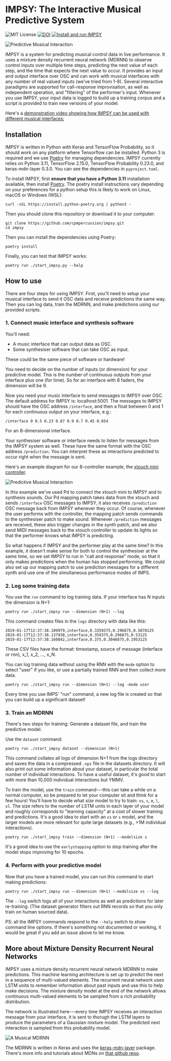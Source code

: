 # IMPSY: The Interactive Musical Predictive System

![MIT License](https://img.shields.io/github/license/cpmpercussion/keras-mdn-layer.svg?style=flat)
[![DOI](https://zenodo.org/badge/DOI/10.5281/zenodo.2580176.svg)](https://doi.org/10.5281/zenodo.2580176)
[![Install and run IMPSY](https://github.com/cpmpercussion/imps/actions/workflows/python-app.yml/badge.svg)](https://github.com/cpmpercussion/imps/actions/workflows/python-app.yml)

![Predictive Musical Interaction](https://github.com/cpmpercussion/imps/raw/main/images/predictive_interaction.png)

IMPSY is a system for predicting musical control data in live performance. It uses a mixture density recurrent neural network (MDRNN) to observe control inputs over multiple time steps, predicting the next value of each step, and the time that expects the next value to occur. It provides an input and output interface over OSC and can work with musical interfaces with any number of real valued inputs (we've tried from 1-8). Several interactive paradigms are supported for call-response improvisation, as well as independent operation, and "filtering" of the performer's input. Whenever you use IMPSY, your input data is logged to build up a training corpus and a script is provided to train new versions of your model.

Here's a [demonstration video showing how IMPSY can be used with different musical interfaces:](https://www.youtube.com/embed/Kdmhrp2dfHw)

## Installation

IMPSY is written in Python with Keras and TensorFlow Probability, so it should work on any platform where Tensorflow can be installed. Python 3 is required and we use [Poetry](https://python-poetry.org) for managing dependencies. IMPSY currently relies on Python 3.11, TensorFlow 2.15.0, TensorFlow Probability 0.23.0, and keras-mdn-layer 0.3.0. You can see the dependencies in `pyproject.toml`.

To install IMPSY, first **ensure that you have a Python 3.11** installation available, then install [Poetry](https://python-poetry.org). The poetry install instructions vary depending on your preferences for a python setup this is likely to work on Linux, macOS or Windows (WSL):

    curl -sSL https://install.python-poetry.org | python3 -

Then you should clone this repository or download it to your computer:

    git clone https://github.com/cpmpercussion/impsy.git
    cd impsy

Then you can install the dependencies using Poetry:

    poetry install

Finally, you can test that IMPSY works:

    poetry run ./start_impsy.py --help

## How to use

There are four steps for using IMPSY. First, you'll need to setup your musical interface to send it OSC data and receive predictions the same way. Then you can log data, train the MDRNN, and make predictions using our provided scripts.

### 1. Connect music interface and synthesis software

You'll need:

- A music interface that can output data as OSC.
- Some synthesiser software that can take OSC as input.

These could be the same piece of software or hardware!

You need to decide on the number of inputs (or dimension) for your predictive model. This is the number of continuous outputs from your interface plus one (for time). So for an interface with 8 faders, the dimension will be 9.

Now you need your music interface to send messages to IMPSY over OSC. The default address for IMPSY is: localhost:5001. The messages to IMPSY should have the OSC address `/interface`, and then a float between 0 and 1 for each continuous output on your interface, e.g.:

    /interface 0 0.5 0.23 0.87 0.9 0.7 0.45 0.654

For an 8-dimensional interface.

Your synthesiser software or interface needs to listen for messages from the IMPSY system as well. These have the same format with the OSC address `/prediction`. You can interpret these as interactions predicted to occur right when the message is sent.

Here's an example diagram for our 8-controller example, the [xtouch mini controller](https://www.musictribe.com/Categories/Behringer/Computer-Audio/Desktop-Controllers/X-TOUCH-MINI/p/P0B3M).

![Predictive Musical Interaction](https://github.com/cpmpercussion/imps/raw/main/images/IMPS_connection_example.png)

In this example we've used Pd to connect the xtouch mini to IMPSY and to synthesis sounds. Our Pd mapping patch takes data from the xtouch and sends `/interface` OSC messages to IMPSY, it also receives `/prediction` OSC message back from IMPSY whenever they occur. Of course, whenever the user performs with the controller, the mapping patch sends commands to the synthesiser patch to make sound. Whenever `/prediction` messages are received, these also trigger changes in the synth patch, and we also send MIDI messages back to the xtouch controller to update its lights so that the performer knows what IMPSY is predicting.

So what happens if IMPSY and the performer play at the same time? In this example, it doesn't make sense for both to control the synthesiser at the same time, so we set IMPSY to run in "call and response" mode, so that it only makes predictions when the human has stopped performing. We could also set up our mapping patch to use prediction messages for a different synth and use one of the simultaneous performance modes of IMPS.

### 2. Log some training data

You use the `run` command to log training data. If your interface has N inputs the dimension is N+1:

    poetry run ./start_impsy run --dimension (N+1) --log

This command creates files in the `logs` directory with data like this:

    2019-01-17T12:37:38.109979,interface,0.3359375,0.296875,0.5078125
    2019-01-17T12:37:38.137938,interface,0.359375,0.296875,0.53125
    2019-01-17T12:37:38.160842,interface,0.375,0.3046875,0.1953125

These CSV files have the format: timestamp, source of message (interface or rnn), x_1, x_2, ...,  x_N.

You can log training data without using the RNN with the `mode` option to select "user" if you like, or use a partially trained RNN and then collect more data.

    poetry run ./start_impsy run --dimension (N+1) --log -mode user

Every time you use IMPS' "run" command, a new log file is created so that you can build up a significant dataset!

### 3. Train an MDRNN

There's two steps for training: Generate a dataset file, and train the predictive model.

Use the `dataset` command:

    poetry run ./start_impsy dataset --dimension (N+1)

This command collates all logs of dimension N+1 from the logs directory and saves the data in a compressed `.npz` file in the datasets directory. It will also print out some information about your dataset, in particular the total number of individual interactions. To have a useful dataset, it's good to start with more than 10,000 individual interactions but YMMV.

To train the model, use the `train` command---this can take a while on a normal computer, so be prepared to let your computer sit and think for a few hours! You'll have to decide what _size_ model to try to train: `xs`, `s`, `m`, `l`, `xl`. The size refers to the number of LSTM units in each layer of your model and roughly corresponds to "learning capacity" at a cost of slower training and predictions.
It's a good idea to start with an `xs` or `s` model, and the larger models are more relevant for quite large datasets (e.g., >1M individual interactions).

    poetry run ./start_impsy train --dimension (N+1) --modelsize s

It's a good idea to use the `earlystopping` option to stop training after the model stops improving for 10 epochs.

### 4. Perform with your predictive model

Now that you have a trained model, you can run this command to start making predictions:

    poetry run ./start_impsy run --dimension (N+1) --modelsize xs --log

The `--log` switch logs all of your interactions as well as predictions for later re-training. (The dataset generator filters out RNN records so that you only train on human sourced data).

PS: all the IMPSY commands respond to the `--help` switch to show command line options. If there's something not documented or working, it would be great if you add an issue above to let me know.

## More about Mixture Density Recurrent Neural Networks

IMPSY uses a mixture density recurrent neural network MDRNN to make predictions. This machine learning architecture is set up to predict the next in a sequence of multi-valued elements. The recurrent neural network uses LSTM units to remember information about past inputs and use this to help make decisions. The mixture density model at the end of the network allows continuous multi-valued elements to be sampled from a rich probability distribution. 

The network is illustrated here---every time IMPSY receives an interaction message from your interface, it is sent to thorugh the LSTM layers to produce the parameters of a Gaussian mixture model. The predicted next interaction is sampled from this probability model.

![A Musical MDRNN](https://github.com/cpmpercussion/imps/raw/main/images/mdn_diagram.png)

The MDRNN is written in Keras and uses the [keras-mdn-layer](https://github.com/cpmpercussion/keras-mdn-layer) package. There's more info and tutorials about MDNs on [that github repo](https://github.com/cpmpercussion/keras-mdn-layer).
